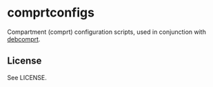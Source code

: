 # comprtconfigs

Compartment (comprt) configuration scripts, used in conjunction with [debcomprt](https://github.com/cavcrosby/debcomprt).

## License

See LICENSE.
